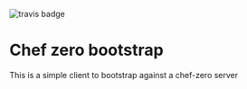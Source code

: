 ![travis badge](https://travis-ci.org/dalehamel/chef-provisioner.svg)

# Chef zero bootstrap

This is a simple client to bootstrap against a chef-zero server
